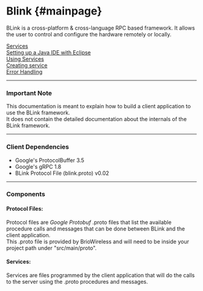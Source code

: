 Blink                  {#mainpage}
============

BLink is a cross-platform & cross-language RPC based framework.
It allows the user to control and configure the hardware remotely or locally.

[Services](blinkServices.md)<br>
[Setting up a Java IDE with Eclipse](Setting-up_IDE.md)<br>
[Using Services](usingServices.md)<br>
[Creating service](services.md)<br>
[Error Handling](errorHandling.md) <br>

---------------------------------

### Important Note

This documentation is meant to explain how to build a client application to use the BLink framework.<br>
It does not contain the detailed documentation about the internals of the BLink framework.

---------------------------------

### Client Dependencies

- Google's ProtocolBuffer 3.5
- Google's gRPC 1.8
- BLink Protocol File (blink.proto) v0.02


---------------------------------

### Components

#### Protocol Files:

Protocol files are *Google Protobuf* .proto files that list the available procedure calls and messages that can be done between BLink and the client application. <br> This .proto file is provided by BrioWireless and will need to be inside your project path under "src/main/proto".

#### Services:

Services are files programmed by the client application that will do the calls to the server using the .proto procedures and messages.